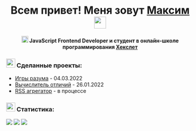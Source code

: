 <!-- ### Hi there 👋 -->
<h1 align="center">Всем привет! Меня зовут <a href="#" target="_blank">Максим</a> 
<img src="https://github.com/blackcater/blackcater/raw/main/images/Hi.gif" height="32"/></h1>
<h4 align="center"><img src="https://github.com/blackcater/blackcater/raw/main/images/logo-javascript.svg" height="18"/> JavaScript Frontend Developer и студент в онлайн-школе программирования <a href="https://ru.hexlet.io/u/ashby" target="_blank">Хекслет</a></h4>

<h3 align="left"><img src="https://github.githubassets.com/images/icons/emoji/unicode/26f3.png" height="24"/> Сделанные проекты:</h3>
<ul><li><a href="https://github.com/MaximKalinchuk/backend-project-lvl1">Игры разума</a> - 04.03.2022</li>
<li><a href="https://github.com/MaximKalinchuk/frontend-project-lvl2">Вычислитель отличий</a> - 26.01.2022</li>
<li><a href="https://github.com/MaximKalinchuk/frontend-project-lvl3">RSS агрегатор</a> - в процессе</li></ul>


<h3 align="left"><img src="https://github.githubassets.com/images/icons/emoji/unicode/1f317.png" height="24"/>  Статистика:</h3>

![](https://github-profile-summary-cards.vercel.app/api/cards/profile-details?username=MaximKalinchuk&theme=monokai)
![](https://github-profile-summary-cards.vercel.app/api/cards/stats?username=MaximKalinchuk&theme=monokai)
![](https://github-profile-summary-cards.vercel.app/api/cards/productive-time?username=MaximKalinchuk&theme=monokai)

<!-- <img src="https://github.com/blackcater/blackcater/raw/main/images/logo-nodejs.svg" height="18"/> -->
<!--
**MaximKalinchuk/MaximKalinchuk** is a ✨ _special_ ✨ repository because its `README.md` (this file) appears on your GitHub profile.

Here are some ideas to get you started:

- 🔭 I’m currently working on ...
- 🌱 I’m currently learning ...
- 👯 I’m looking to collaborate on ...
- 🤔 I’m looking for help with ...
- 💬 Ask me about ...
- 📫 How to reach me: ...
- 😄 Pronouns: ...
- ⚡ Fun fact: ...
-->
